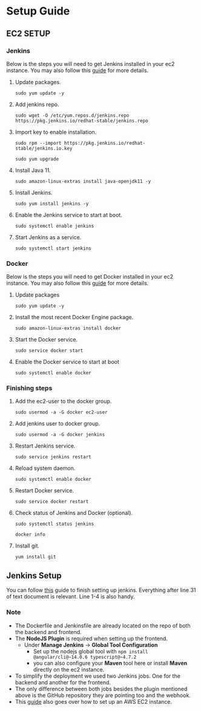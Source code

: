 # Setup Guide

## EC2 SETUP

### Jenkins

Below is the steps you will need to get Jenkins installed in your ec2 instance.
You may also follow this [guide](https://www.jenkins.io/doc/tutorials/tutorial-for-installing-jenkins-on-AWS/) for more
details.

1. Update packages.
    ```console
    sudo yum update -y
    ```

2. Add jenkins repo.
    ```console
    sudo wget -O /etc/yum.repos.d/jenkins.repo https://pkg.jenkins.io/redhat-stable/jenkins.repo
    ```

3. Import key to enable installation.
    ```console
    sudo rpm --import https://pkg.jenkins.io/redhat-stable/jenkins.io.key
    ```

    ```console
    sudo yum upgrade
    ```

4. Install Java 11.
    ```console
    sudo amazon-linux-extras install java-openjdk11 -y
    ```

5. Install Jenkins.
    ```console
    sudo yum install jenkins -y
    ```

6. Enable the Jenkins service to start at boot.
    ```console
    sudo systemctl enable jenkins
    ```

7. Start Jenkins as a service.
    ```console
    sudo systemctl start jenkins
    ```

### Docker

Below is the steps you will need to get Docker installed in your ec2 instance.
You may also follow
this [guide](https://docs.aws.amazon.com/AmazonECS/latest/developerguide/create-container-image.html) for more
details.

1. Update packages
    ```console
    sudo yum update -y
    ```

2. Install the most recent Docker Engine package.
    ```console
    sudo amazon-linux-extras install docker
    ```

3. Start the Docker service.
    ```console
    sudo service docker start
    ```

4. Enable the Docker service to start at boot
    ```console
    sudo systemctl enable docker
    ```

### Finishing steps

1. Add the ec2-user to the docker group.
    ```console
    sudo usermod -a -G docker ec2-user
    ```

2. Add jenkins user to docker group.
    ```console
    sudo usermod -a -G docker jenkins
    ```

3. Restart Jenkins service.
    ```console
    sudo service jenkins restart
    ```

4. Reload system daemon.
    ```console
    sudo systemctl enable docker
    ```

5. Restart Docker service.
    ```console
    sudo service docker restart
    ```

6. Check status of Jenkins and Docker (optional).
    ```console
    sudo systemctl status jenkins
    ```

    ```console
    docker info
    ```

7. Install git.
    ```console
    yum install git
    ```

## Jenkins Setup

You can follow [this](https://github.com/061322-VA-JavaMSA/notes/blob/main/week4/jenkins-ec2.txt) guide to finish
setting up jenkins. Everything after line 31 of text document is relevant. Line 1-4 is also handy.

### Note

- The Dockerfile and Jenkinsfile are already located on the repo of both the backend and frontend.
- The **NodeJS Plugin** is required when setting up the frontend.
    - Under **Manage Jenkins** &rarr; **Global Tool Configuration**
        - Set up the nodejs global tool with ```npm install @angular/cli@~14.0.6 typescript@~4.7.2```
        - you can also configure your **Maven** tool here or install **Maven** directly on the ec2 instance.
- To simplify the deployment we used two Jenkins jobs. One for the backend and another for the frontend.
- The only difference between both jobs besides the plugin mentioned above is the GitHub repository they are pointing
  too and the webhook.
- This [guide](https://www.jenkins.io/doc/tutorials/tutorial-for-installing-jenkins-on-AWS/) also goes over how to set
  up an AWS EC2 instance.